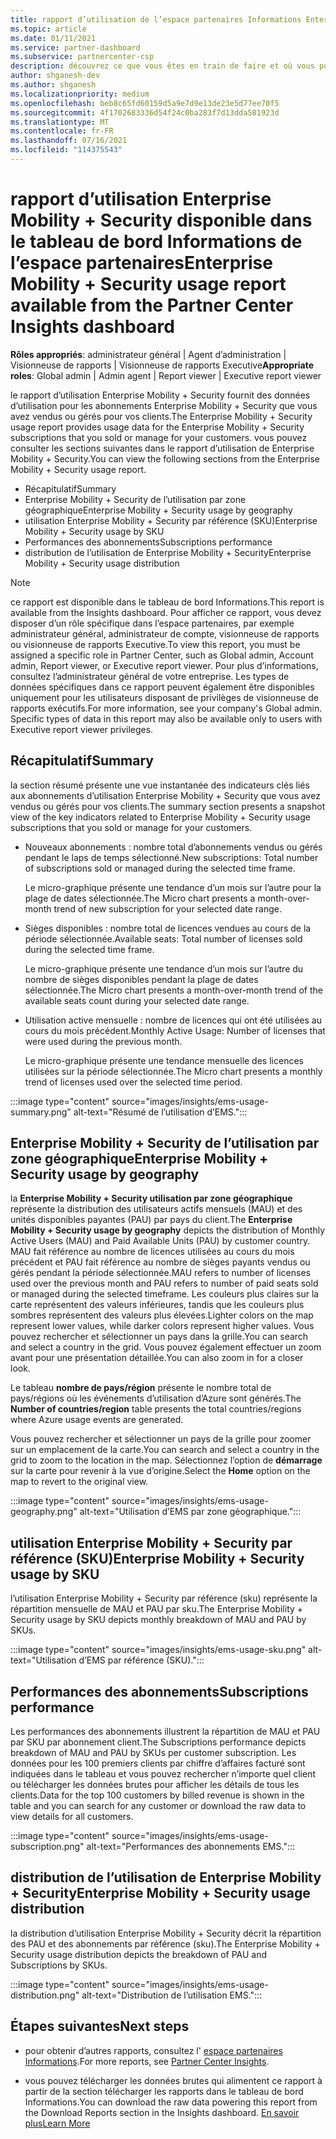 ```yaml
---
title: rapport d’utilisation de l’espace partenaires Informations Enterprise Mobility + Security
ms.topic: article
ms.date: 01/11/2021
ms.service: partner-dashboard
ms.subservice: partnercenter-csp
description: découvrez ce que vous êtes en train de faire et où vous pouvez améliorer l’utilisation des abonnements Enterprise Mobility + Security que vous vendez ou gérez pour vos clients.
author: shganesh-dev
ms.author: shganesh
ms.localizationpriority: medium
ms.openlocfilehash: beb8c65fd60159d5a9e7d9e13de23e5d77ee70f5
ms.sourcegitcommit: 4f1702683336d54f24c0ba283f7d13dda581923d
ms.translationtype: MT
ms.contentlocale: fr-FR
ms.lasthandoff: 07/16/2021
ms.locfileid: "114375543"
---
```

# <a name="enterprise-mobility--security-usage-report-available-from-the-partner-center-insights-dashboard"></a><span data-ttu-id="03ec5-103">rapport d’utilisation Enterprise Mobility + Security disponible dans le tableau de bord Informations de l’espace partenaires</span><span class="sxs-lookup"><span data-stu-id="03ec5-103">Enterprise Mobility + Security usage report available from the Partner Center Insights dashboard</span></span>

<span data-ttu-id="03ec5-104">**Rôles appropriés**: administrateur général | Agent d’administration | Visionneuse de rapports | Visionneuse de rapports Executive</span><span class="sxs-lookup"><span data-stu-id="03ec5-104">**Appropriate roles**: Global admin | Admin agent | Report viewer | Executive report viewer</span></span>

<span data-ttu-id="03ec5-105">le rapport d’utilisation Enterprise Mobility + Security fournit des données d’utilisation pour les abonnements Enterprise Mobility + Security que vous avez vendus ou gérés pour vos clients.</span><span class="sxs-lookup"><span data-stu-id="03ec5-105">The Enterprise Mobility + Security usage report provides usage data for the Enterprise Mobility + Security subscriptions that you sold or manage for your customers.</span></span> <span data-ttu-id="03ec5-106">vous pouvez consulter les sections suivantes dans le rapport d’utilisation de Enterprise Mobility + Security.</span><span class="sxs-lookup"><span data-stu-id="03ec5-106">You can view the following sections from the Enterprise Mobility + Security usage report.</span></span>

- <span data-ttu-id="03ec5-107">Récapitulatif</span><span class="sxs-lookup"><span data-stu-id="03ec5-107">Summary</span></span>
- <span data-ttu-id="03ec5-108">Enterprise Mobility + Security de l’utilisation par zone géographique</span><span class="sxs-lookup"><span data-stu-id="03ec5-108">Enterprise Mobility + Security usage by geography</span></span>
- <span data-ttu-id="03ec5-109">utilisation Enterprise Mobility + Security par référence (SKU)</span><span class="sxs-lookup"><span data-stu-id="03ec5-109">Enterprise Mobility + Security usage by SKU</span></span>
- <span data-ttu-id="03ec5-110">Performances des abonnements</span><span class="sxs-lookup"><span data-stu-id="03ec5-110">Subscriptions performance</span></span>
- <span data-ttu-id="03ec5-111">distribution de l’utilisation de Enterprise Mobility + Security</span><span class="sxs-lookup"><span data-stu-id="03ec5-111">Enterprise Mobility + Security usage distribution</span></span>

 > [!NOTE]
 > <span data-ttu-id="03ec5-112">ce rapport est disponible dans le tableau de bord Informations.</span><span class="sxs-lookup"><span data-stu-id="03ec5-112">This report is available from the Insights dashboard.</span></span> <span data-ttu-id="03ec5-113">Pour afficher ce rapport, vous devez disposer d’un rôle spécifique dans l’espace partenaires, par exemple administrateur général, administrateur de compte, visionneuse de rapports ou visionneuse de rapports Executive.</span><span class="sxs-lookup"><span data-stu-id="03ec5-113">To view this report, you must be assigned a specific role in Partner Center, such as Global admin, Account admin, Report viewer, or Executive report viewer.</span></span> <span data-ttu-id="03ec5-114">Pour plus d’informations, consultez l’administrateur général de votre entreprise. Les types de données spécifiques dans ce rapport peuvent également être disponibles uniquement pour les utilisateurs disposant de privilèges de visionneuse de rapports exécutifs.</span><span class="sxs-lookup"><span data-stu-id="03ec5-114">For more information, see your company's Global admin. Specific types of data in this report may also be available only to users with Executive report viewer privileges.</span></span>

## <a name="summary"></a><span data-ttu-id="03ec5-115">Récapitulatif</span><span class="sxs-lookup"><span data-stu-id="03ec5-115">Summary</span></span>

<span data-ttu-id="03ec5-116">la section résumé présente une vue instantanée des indicateurs clés liés aux abonnements d’utilisation Enterprise Mobility + Security que vous avez vendus ou gérés pour vos clients.</span><span class="sxs-lookup"><span data-stu-id="03ec5-116">The summary section presents a snapshot view of the key indicators related to Enterprise Mobility + Security usage subscriptions that you sold or manage for your customers.</span></span> 

- <span data-ttu-id="03ec5-117">Nouveaux abonnements : nombre total d’abonnements vendus ou gérés pendant le laps de temps sélectionné.</span><span class="sxs-lookup"><span data-stu-id="03ec5-117">New subscriptions: Total number of subscriptions sold or managed during the selected time frame.</span></span>

   <span data-ttu-id="03ec5-118">Le micro-graphique présente une tendance d’un mois sur l’autre pour la plage de dates sélectionnée.</span><span class="sxs-lookup"><span data-stu-id="03ec5-118">The Micro chart presents a month-over-month trend of new subscription for your selected date range.</span></span>

- <span data-ttu-id="03ec5-119">Sièges disponibles : nombre total de licences vendues au cours de la période sélectionnée.</span><span class="sxs-lookup"><span data-stu-id="03ec5-119">Available seats: Total number of licenses sold during the selected time frame.</span></span>

   <span data-ttu-id="03ec5-120">Le micro-graphique présente une tendance d’un mois sur l’autre du nombre de sièges disponibles pendant la plage de dates sélectionnée.</span><span class="sxs-lookup"><span data-stu-id="03ec5-120">The Micro chart presents a month-over-month trend of the available seats count during your selected date range.</span></span>

- <span data-ttu-id="03ec5-121">Utilisation active mensuelle : nombre de licences qui ont été utilisées au cours du mois précédent.</span><span class="sxs-lookup"><span data-stu-id="03ec5-121">Monthly Active Usage: Number of licenses that were used during the previous month.</span></span>

   <span data-ttu-id="03ec5-122">Le micro-graphique présente une tendance mensuelle des licences utilisées sur la période sélectionnée.</span><span class="sxs-lookup"><span data-stu-id="03ec5-122">The Micro chart presents a monthly trend of licenses used over the selected time period.</span></span>

:::image type="content" source="images/insights/ems-usage-summary.png" alt-text="Résumé de l’utilisation d’EMS.":::

## <a name="enterprise-mobility--security-usage-by-geography"></a><span data-ttu-id="03ec5-124">Enterprise Mobility + Security de l’utilisation par zone géographique</span><span class="sxs-lookup"><span data-stu-id="03ec5-124">Enterprise Mobility + Security usage by geography</span></span>

<span data-ttu-id="03ec5-125">la **Enterprise Mobility + Security utilisation par zone géographique** représente la distribution des utilisateurs actifs mensuels (MAU) et des unités disponibles payantes (PAU) par pays du client.</span><span class="sxs-lookup"><span data-stu-id="03ec5-125">The **Enterprise Mobility + Security usage by geography** depicts the distribution of Monthly Active Users (MAU) and Paid Available Units (PAU) by customer country.</span></span> <span data-ttu-id="03ec5-126">MAU fait référence au nombre de licences utilisées au cours du mois précédent et PAU fait référence au nombre de sièges payants vendus ou gérés pendant la période sélectionnée.</span><span class="sxs-lookup"><span data-stu-id="03ec5-126">MAU refers to number of licenses used over the previous month and PAU refers to number of paid seats sold or managed during the selected timeframe.</span></span> <span data-ttu-id="03ec5-127">Les couleurs plus claires sur la carte représentent des valeurs inférieures, tandis que les couleurs plus sombres représentent des valeurs plus élevées.</span><span class="sxs-lookup"><span data-stu-id="03ec5-127">Lighter colors on the map represent lower values, while darker colors represent higher values.</span></span> <span data-ttu-id="03ec5-128">Vous pouvez rechercher et sélectionner un pays dans la grille.</span><span class="sxs-lookup"><span data-stu-id="03ec5-128">You can search and select a country in the grid.</span></span> <span data-ttu-id="03ec5-129">Vous pouvez également effectuer un zoom avant pour une présentation détaillée.</span><span class="sxs-lookup"><span data-stu-id="03ec5-129">You can also zoom in for a closer look.</span></span>

<span data-ttu-id="03ec5-130">Le tableau **nombre de pays/région** présente le nombre total de pays/régions où les événements d’utilisation d’Azure sont générés.</span><span class="sxs-lookup"><span data-stu-id="03ec5-130">The **Number of countries/region** table presents the total countries/regions where Azure usage events are generated.</span></span>

<span data-ttu-id="03ec5-131">Vous pouvez rechercher et sélectionner un pays de la grille pour zoomer sur un emplacement de la carte.</span><span class="sxs-lookup"><span data-stu-id="03ec5-131">You can search and select a country in the grid to zoom to the location in the map.</span></span> <span data-ttu-id="03ec5-132">Sélectionnez l’option de **démarrage** sur la carte pour revenir à la vue d’origine.</span><span class="sxs-lookup"><span data-stu-id="03ec5-132">Select the **Home** option on the map to revert to the original view.</span></span>

:::image type="content" source="images/insights/ems-usage-geography.png" alt-text="Utilisation d’EMS par zone géographique.":::

## <a name="enterprise-mobility--security-usage-by-sku"></a><span data-ttu-id="03ec5-134">utilisation Enterprise Mobility + Security par référence (SKU)</span><span class="sxs-lookup"><span data-stu-id="03ec5-134">Enterprise Mobility + Security usage by SKU</span></span>

<span data-ttu-id="03ec5-135">l’utilisation Enterprise Mobility + Security par référence (sku) représente la répartition mensuelle de MAU et PAU par sku.</span><span class="sxs-lookup"><span data-stu-id="03ec5-135">The Enterprise Mobility + Security usage by SKU depicts monthly breakdown of MAU and PAU by SKUs.</span></span>

:::image type="content" source="images/insights/ems-usage-sku.png" alt-text="Utilisation d’EMS par référence (SKU).":::

## <a name="subscriptions-performance"></a><span data-ttu-id="03ec5-137">Performances des abonnements</span><span class="sxs-lookup"><span data-stu-id="03ec5-137">Subscriptions performance</span></span>

<span data-ttu-id="03ec5-138">Les performances des abonnements illustrent la répartition de MAU et PAU par SKU par abonnement client.</span><span class="sxs-lookup"><span data-stu-id="03ec5-138">The Subscriptions performance depicts breakdown of MAU and PAU by SKUs per customer subscription.</span></span> <span data-ttu-id="03ec5-139">Les données pour les 100 premiers clients par chiffre d’affaires facturé sont indiquées dans le tableau et vous pouvez rechercher n’importe quel client ou télécharger les données brutes pour afficher les détails de tous les clients.</span><span class="sxs-lookup"><span data-stu-id="03ec5-139">Data for the top 100 customers by billed revenue is shown in the table and you can search for any customer or download the raw data to view details for all customers.</span></span>

:::image type="content" source="images/insights/ems-usage-subscription.png" alt-text="Performances des abonnements EMS.":::

## <a name="enterprise-mobility--security-usage-distribution"></a><span data-ttu-id="03ec5-141">distribution de l’utilisation de Enterprise Mobility + Security</span><span class="sxs-lookup"><span data-stu-id="03ec5-141">Enterprise Mobility + Security usage distribution</span></span>

<span data-ttu-id="03ec5-142">la distribution d’utilisation Enterprise Mobility + Security décrit la répartition des PAU et des abonnements par référence (sku).</span><span class="sxs-lookup"><span data-stu-id="03ec5-142">The Enterprise Mobility + Security usage distribution depicts the breakdown of PAU and Subscriptions by SKUs.</span></span>

:::image type="content" source="images/insights/ems-usage-distribution.png" alt-text="Distribution de l’utilisation EMS.":::

## <a name="next-steps"></a><span data-ttu-id="03ec5-144">Étapes suivantes</span><span class="sxs-lookup"><span data-stu-id="03ec5-144">Next steps</span></span>

- <span data-ttu-id="03ec5-145">pour obtenir d’autres rapports, consultez l' [espace partenaires Informations](partner-center-insights.md).</span><span class="sxs-lookup"><span data-stu-id="03ec5-145">For more reports, see [Partner Center Insights](partner-center-insights.md).</span></span>

- <span data-ttu-id="03ec5-146">vous pouvez télécharger les données brutes qui alimentent ce rapport à partir de la section télécharger les rapports dans le tableau de bord Informations.</span><span class="sxs-lookup"><span data-stu-id="03ec5-146">You can download the raw data powering this report from the Download Reports section in the Insights dashboard.</span></span> [<span data-ttu-id="03ec5-147">En savoir plus</span><span class="sxs-lookup"><span data-stu-id="03ec5-147">Learn More</span></span>](insights-download-reports.md) 
